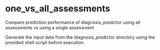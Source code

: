 # one_vs_all_assessments

Compare prediction performance of diagnosis_predictor using all assessments vs using a single assessment

Generate the input data from the diagnosis_predictor directory using the provided shell script before execution. 
